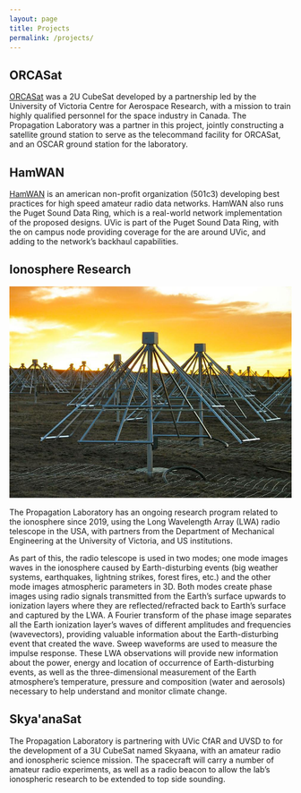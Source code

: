 ```yaml
---
layout: page
title: Projects
permalink: /projects/
---
```

## ORCASat

[ORCASat](https://www.orcasat.ca) was a 2U CubeSat developed by a partnership led by the University of Victoria Centre for Aerospace Research, with a mission to train highly qualified personnel for the space industry in Canada. The Propagation Laboratory was a partner in this project, jointly constructing a satellite ground station to serve as the telecommand facility for ORCASat, and an OSCAR ground station for the laboratory. 

## HamWAN

[HamWAN](https://hamwan.org) is an american non-profit organization (501c3) developing best practices for high speed amateur radio data networks. HamWAN also runs the Puget Sound Data Ring, which is a real-world network implementation of the proposed designs. UVic is part of the Puget Sound Data Ring, with the on campus node providing coverage for the are around UVic, and adding to the network’s backhaul capabilities.

## Ionosphere Research

![Photo of Antenna from the Long Wavelength Array radio telescope](/assets/img/LWA_Picture.jpg)

The Propagation Laboratory has an ongoing research program related to the ionosphere since 2019, using the Long Wavelength Array (LWA) radio telescope in the USA, with partners from the Department of Mechanical Engineering at the University of Victoria, and US institutions. 

As part of this, the radio telescope is used in two modes; one mode images waves in the ionosphere caused by Earth-disturbing events (big weather systems, earthquakes, lightning strikes, forest fires, etc.) and the other mode images atmospheric parameters in 3D. Both modes create phase images using radio signals transmitted from the Earth’s surface upwards to ionization layers where they are reflected/refracted back to Earth’s surface and captured by the LWA.  A Fourier transform of the phase image separates all the Earth ionization layer’s waves of different amplitudes and frequencies (wavevectors), providing valuable information about the Earth-disturbing event that created the wave. Sweep waveforms are used to measure the impulse response. These LWA observations will provide new information about the power, energy and location of occurrence of Earth-disturbing events, as well as the three-dimensional measurement of the Earth atmosphere’s temperature, pressure and composition (water and aerosols) necessary to help understand and monitor climate change.

## Skya'anaSat

The Propagation Laboratory is partnering with UVic CfAR and UVSD to for the development of a 3U CubeSat named Skyaana, with an amateur radio and ionospheric science mission. The spacecraft will carry a number of amateur radio experiments, as well as a radio beacon to allow the lab’s ionospheric research to be extended to top side sounding.